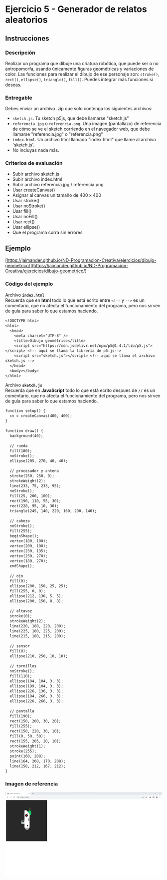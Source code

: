 # Ejercicio 5 - Generador de relatos aleatorios

## Instrucciones

### Descripción
Realizar un programa que dibuje una criatura robótica, que puede ser o no antropomorfa, usando únicamente figuras geométricas y variaciones de color.
Las funciones para realizar el dibujo de ese personaje son:
`stroke()`, `rect()`, `ellipse()`, `triangle()`, `fill()`. 
Puedes integrar más funciones si deseas.

### Entregable
Debes enviar un archivo .zip que solo contenga los siguientes archivos:
- `sketch.js`. Tu sketch p5js, que debe llamarse "sketch.js" 
- `referencia.jpg` o `referencia.png`. Una imagen (pantallazo) de referencia de cómo se ve el sketch corriendo en el navegador web, que debe llamarse "referencia.jpg" o "referencia.png"
- `index.html`. Un archivo html llamado "index.html" que llame al archivo 'sketch.js'. 
- No incluyas nada más.

### Criterios de evaluación
- Subir archivo sketch.js
- Subir archivo index.html
- Subir archivo referencia.jpg / referencia.png
- Usar createCanvas()
- Asignar al canvas un tamaño de 400 x 400
- Usar stroke()
- Usar noStroke()
- Usar fill()
- Usar noFill()
- Usar rect()
- Usar ellipse()
- Que el programa corra sin errores

## Ejemplo
[https://jaimander.github.io/ND-Programacion-Creativa/ejercicios/dibujo-geometrico/](https://jaimander.github.io/ND-Programacion-Creativa/ejercicios/dibujo-geometrico/)

### Código del ejemplo
Archivo **`index.html`** </br>
Recuerda que en **html** todo lo que está ecrito entre `<!--` y `-->` es un comentario, que no afecta el funcionamiento del programa, pero nos sirven de guía para saber lo que estamos haciendo. 
```
<!DOCTYPE html>
<html>
  <head>
    <meta charset="UTF-8" /> 
    <title>Dibujo geométrico</title>
    <script src="https://cdn.jsdelivr.net/npm/p5@1.4.1/lib/p5.js"></script> <!-- aquí se llama la librería de p5.js-->
    <script src="sketch.js"></script> <!-- aquí se llama el archivo sketch.js -->
  </head>
  <body></body>
</html>
```

Archivo **`sketch.js`** </br>
Recuerda que en **JavaScript** todo lo que está ecrito despues de `//` es un comentario, que no afecta el funcionamiento del programa, pero nos sirven de guía para saber lo que estamos haciendo. 
```
function setup() {
  cv = createCanvas(400, 400);
}

function draw() {
  background(40);

  // rueda
  fill(180);
  noStroke();
  ellipse(205, 270, 40, 40);

  // procesador y antena
  stroke(250, 250, 0);
  strokeWeight(2);
  line(233, 75, 233, 95);
  noStroke();
  fill(25, 200, 100);
  rect(190, 110, 55, 30);
  rect(228, 95, 10, 30);
  triangle(245, 140, 220, 160, 200, 140);

  // cabeza
  noStroke();
  fill(255);
  beginShape();
  vertex(180, 100);
  vertex(200, 100);
  vertex(230, 135);
  vertex(230, 270);
  vertex(180, 270);
  endShape();

  // ojo
  fill(0);
  ellipse(200, 150, 25, 25);
  fill(255, 0, 0);
  ellipse(212, 130, 5, 5);
  ellipse(200, 150, 8, 8);

  // altavoz
  stroke(0);
  strokeWeight(2);
  line(220, 180, 220, 200);
  line(225, 180, 225, 200);
  line(215, 180, 215, 200);

  // sensor
  fill(0);
  ellipse(210, 250, 10, 10);

  // tornillos
  noStroke();
  fill(110);
  ellipse(184, 104, 3, 3);
  ellipse(199, 104, 3, 3);
  ellipse(226, 136, 3, 3);
  ellipse(184, 266, 3, 3);
  ellipse(226, 266, 3, 3);

  // pantalla
  fill(190);
  rect(150, 200, 30, 20);
  fill(255);
  rect(150, 220, 30, 10);
  fill(0, 50, 50);
  rect(155, 205, 20, 10);
  strokeWeight(1);
  stroke(255);
  point(160, 208);
  line(164, 208, 170, 208);
  line(158, 212, 167, 212);
}
```
### Imagen de referencia
![](https://github.com/jaimander/ND-Programacion-Creativa/blob/main/ejercicios/dibujo-geometrico/dibujo-geometrico-ej.png) 





